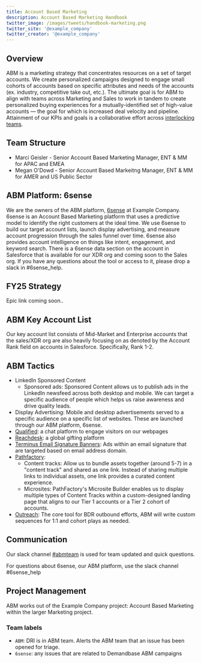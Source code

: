 ```yaml
---
title: Account Based Marketing
description: Account Based Marketing Handbook
twitter_image: /images/tweets/handbook-marketing.png
twitter_site: '@example_company'
twitter_creator: '@example_company'
---
```


## Overview

<!-- DO NOT CHANGE THIS ANCHOR -->

ABM is a marketing strategy that concentrates resources on a set of target accounts. We create personalized campaigns designed to engage small cohorts of accounts based on specific attributes and needs of the accounts (ex. industry, competitive take out, etc.). The ultimate goal is for ABM to align with teams across Marketing and Sales to work in tandem to create personalized buying experiences for a mutually-identified set of high-value accounts — the goal for which is increased deal velocity and pipeline. Attainment of our KPIs and goals is a collaborative effort across [interlocking teams](/handbook/marketing/account-based-marketing/#fy24-interlocking-teams).

## Team Structure

<!-- DO NOT CHANGE THIS ANCHOR -->

- Marci Geisler - Senior Account Based Marketing Manager, ENT & MM for APAC and EMEA
- Megan O'Dowd - Senior Account Based Markeitng Manager, ENT & MM for AMER and US Public Sector

## ABM Platform: 6sense

<!-- DO NOT CHANGE THIS ANCHOR -->

We are the owners of the ABM platform, [6sense](/handbook.example_company.com/handbook/marketing/marketing-operations/6sense/) at Example Company. 6sense is an Account Based Marketing platform that uses a predictive model to identify the right customers at the ideal time. We use 6sense to build our target account lists, launch display advertising, and measure account progression through the sales funnel over time. 6sense also provides account intelligence on things like intent, engagement, and keyword search. There is a 6sense data section on the account in Salesforce that is available for our XDR org and coming soon to the Sales org. If you have any questions about the tool or access to it, please drop a slack in #6sense_help.

## FY25 Strategy

<!-- DO NOT CHANGE THIS ANCHOR -->
Epic link coming soon..

## ABM Key Account List

<!-- DO NOT CHANGE THIS ANCHOR -->
Our key account list consists of Mid-Market and Enterprise accounts that the sales/XDR org are also heavily focusing on as denoted by the Account Rank field on accounts in Salesforce. Specifically, Rank 1-2.

## ABM Tactics

<!-- DO NOT CHANGE THIS ANCHOR -->
- LinkedIn Sponsored Content
  - Sponsored ads: Sponsored Content allows us to publish ads in the LinkedIn newsfeed across both desktop and mobile. We can target a specific audience of people which helps us raise awareness and drive quality leads.
- Display Advertising: Mobile and desktop advertisements served to a specific audience on a specific list of websites. These are launched through our ABM platform, 6sense.
- [Qualified](/handbook/marketing/marketing-operations/qualified/): a chat platform to engage visitors on our webpages
- [Reachdesk](/handbook/marketing/marketing-operations/reachdesk/): a global gifting platform
- [Terminus Email Signature Banners](/handbook/marketing/marketing-operations/terminus-email-experiences/): Ads within an email signature that are targeted based on email address domain.
- [Pathfactory](/handbook/marketing/marketing-operations/pathfactory/):
  - Content tracks: Allow us to bundle assets together (around 5-7) in a "content track" and shared as one link. Instead of sharing multiple links to individual assets, one link provides a curated content experience.
  - Microsites: PathFactory's Microsite Builder enables us to display multiple types of Content Tracks within a custom-designed landing page that aligns to our Tier 1 accounts or a Tier 2 cohort of accounts.
- [Outreach](/handbook/marketing/marketing-operations/outreach/): The core tool for BDR outbound efforts, ABM will write custom sequences for 1:1 and cohort plays as needed.

## Communication

<!-- DO NOT CHANGE THIS ANCHOR -->
Our slack channel [#abmteam](https://example_company.slack.com/archives/CFBT2HSEB) is used for team updated and quick questions.

For questions about 6sense, our ABM platform, use the slack channel #6sense_help

## Project Management

<!-- DO NOT CHANGE THIS ANCHOR -->

ABM works out of the Example Company project: Account Based Marketing within the larger Marketing project.

### Team labels
<!-- DO NOT CHANGE THIS ANCHOR -->

- `ABM`: DRI is in ABM team. Alerts the ABM team that an issue has been opened for triage.
- `6sense`: any issues that are related to Demandbase ABM campaigns
